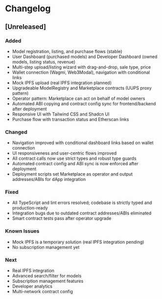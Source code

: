 # Changelog

## [Unreleased]
### Added
- Model registration, listing, and purchase flows (stable)
- User Dashboard (purchased models) and Developer Dashboard (owned models, listing status, revenue)
- Multi-step upload/listing wizard with drag-and-drop, sale type, price
- Wallet connection (Wagmi, Web3Modal), navigation with conditional links
- Mock IPFS upload (real IPFS integration planned)
- Upgradeable ModelRegistry and Marketplace contracts (UUPS proxy pattern)
- Operator pattern: Marketplace can act on behalf of model owners
- Automated ABI copying and contract config sync for frontend/backend after deployment
- Responsive UI with Tailwind CSS and Shadcn UI
- Purchase flow with transaction status and Etherscan links

### Changed
- Navigation improved with conditional dashboard links based on wallet connection
- UI responsiveness and user-centric flows improved
- All contract calls now use strict types and robust type guards
- Automated contract config and ABI sync is now enforced after deployment
- Deployment scripts set Marketplace as operator and output addresses/ABIs for dApp integration

### Fixed
- All TypeScript and lint errors resolved; codebase is strictly typed and production-ready
- Integration bugs due to outdated contract addresses/ABIs eliminated
- Smart contract tests pass after operator upgrade

### Known Issues
- Mock IPFS is a temporary solution (real IPFS integration pending)
- No subscription management yet

### Next
- Real IPFS integration
- Advanced search/filter for models
- Subscription management features
- Developer analytics
- Multi-network contract config
